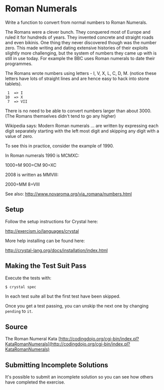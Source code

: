 # Roman Numerals

Write a function to convert from normal numbers to Roman Numerals.

The Romans were a clever bunch. They conquered most of Europe and ruled
it for hundreds of years. They invented concrete and straight roads and
even bikinis. One thing they never discovered though was the number
zero. This made writing and dating extensive histories of their exploits
slightly more challenging, but the system of numbers they came up with
is still in use today. For example the BBC uses Roman numerals to date
their programmes.

The Romans wrote numbers using letters - I, V, X, L, C, D, M. (notice
these letters have lots of straight lines and are hence easy to hack
into stone tablets).

```
 1  => I
10  => X
 7  => VII
```

There is no need to be able to convert numbers larger than about 3000.
(The Romans themselves didn't tend to go any higher)

Wikipedia says: Modern Roman numerals ... are written by expressing each
digit separately starting with the left most digit and skipping any
digit with a value of zero.

To see this in practice, consider the example of 1990.

In Roman numerals 1990 is MCMXC:

1000=M
900=CM
90=XC

2008 is written as MMVIII:

2000=MM
8=VIII

See also: http://www.novaroma.org/via_romana/numbers.html

## Setup

Follow the setup instructions for Crystal here:

http://exercism.io/languages/crystal

More help installing can be found here:

http://crystal-lang.org/docs/installation/index.html

## Making the Test Suit Pass

Execute the tests with:

```bash
$ crystal spec
```

In each test suite all but the first test have been skipped.

Once you get a test passing, you can unskip the next one by changing `pending` to `it`.

## Source

The Roman Numeral Kata [http://codingdojo.org/cgi-bin/index.pl?KataRomanNumerals](http://codingdojo.org/cgi-bin/index.pl?KataRomanNumerals)

## Submitting Incomplete Solutions
It's possible to submit an incomplete solution so you can see how others have completed the exercise.
